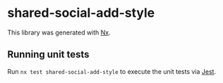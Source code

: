 # shared-social-add-style

This library was generated with [Nx](https://nx.dev).

## Running unit tests

Run `nx test shared-social-add-style` to execute the unit tests via [Jest](https://jestjs.io).
